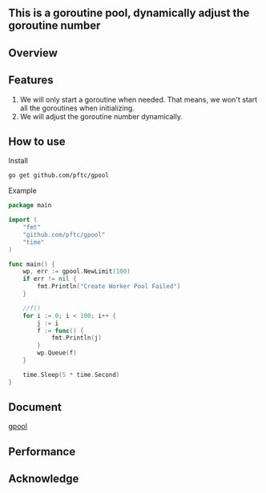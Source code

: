 ## This is a goroutine pool, dynamically adjust the goroutine number

## Overview

## Features
1. We will only start a goroutine when needed. That means, we won't start all the goroutines when initializing.
2. We will adjust the goroutine number dynamically.

## How to use
Install
```bash
go get github.com/pftc/gpool
```
Example
```go
package main

import (
    "fmt"
    "github.com/pftc/gpool"
    "time"
)

func main() {
    wp, err := gpool.NewLimit(100)
    if err != nil {
        fmt.Println("Create Worker Pool Failed")
    }

    //f()
    for i := 0; i < 100; i++ {
        j := i
        f := func() {
            fmt.Println(j)
        }
        wp.Queue(f)
    }

    time.Sleep(5 * time.Second)
}
```

## Document
[gpool](https://godoc.org/github.com/PFTC/gpool)

## Performance

## Acknowledge
